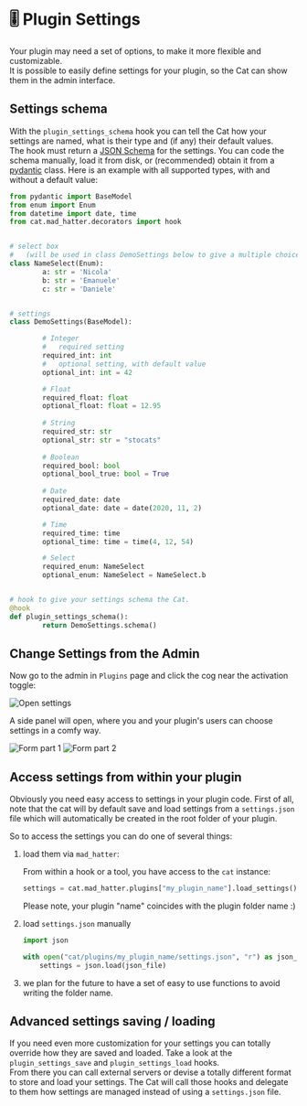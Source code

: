 # &#127898; Plugin Settings

Your plugin may need a set of options, to make it more flexible and customizable.  
It is possible to easily define settings for your plugin, so the Cat can show them in the admin interface.

## Settings schema

With the `plugin_settings_schema` hook you can tell the Cat how your settings are named, what is their type and (if any) their default values.  
The hook must return a [JSON Schema](https://json-schema.org/) for the settings. You can code the schema manually, load it from disk, or (recommended) obtain it from a [pydantic](https://docs.pydantic.dev/latest/usage/json_schema/) class.
Here is an example with all supported types, with and without a default value:

```python
from pydantic import BaseModel
from enum import Enum
from datetime import date, time
from cat.mad_hatter.decorators import hook


# select box
#   (will be used in class DemoSettings below to give a multiple choice setting)
class NameSelect(Enum):
        a: str = 'Nicola'
        b: str = 'Emanuele'
        c: str = 'Daniele'


# settings
class DemoSettings(BaseModel):

        # Integer
        #   required setting
        required_int: int
        #   optional setting, with default value
        optional_int: int = 42

        # Float
        required_float: float
        optional_float: float = 12.95
        
        # String
        required_str: str
        optional_str: str = "stocats"
        
        # Boolean
        required_bool: bool
        optional_bool_true: bool = True
        
        # Date
        required_date: date
        optional_date: date = date(2020, 11, 2)

        # Time
        required_time: time
        optional_time: time = time(4, 12, 54)

        # Select
        required_enum: NameSelect
        optional_enum: NameSelect = NameSelect.b


# hook to give your settings schema the Cat.
@hook
def plugin_settings_schema():   
        return DemoSettings.schema()

```

## Change Settings from the Admin

Now go to the admin in `Plugins` page and click the cog near the activation toggle:

![Open settings](../../../assets/img/admin_screenshots/plugin_settings/settings.png)

A side panel will open, where you and your plugin's users can choose settings in a comfy way.

![Form part 1](../../../assets/img/admin_screenshots/plugin_settings/form1.png)
![Form part 2](../../../assets/img/admin_screenshots/plugin_settings/form2.png)

## Access settings from within your plugin

Obviously you need easy access to settings in your plugin code.
First of all, note that the cat will by default save and load settings from a `settings.json` file which will automatically be created in the root folder of your plugin.

So to access the settings you can do one of several things:

1. load them via `mad_hatter`:

    From within a hook or a tool, you have access to the `cat` instance:

    ```python
    settings = cat.mad_hatter.plugins["my_plugin_name"].load_settings()
    ```

    Please note, your plugin "name" coincides with the plugin folder name :)

2. load `settings.json` manually

    ```python
    import json

    with open("cat/plugins/my_plugin_name/settings.json", "r") as json_file:
        settings = json.load(json_file)
    ```

3. we plan for the future to have a set of easy to use functions to avoid writing the folder name.


## Advanced settings saving / loading

If you need even more customization for your settings you can totally override how they are saved and loaded.
Take a look at the `plugin_settings_save` and `plugin_settings_load` hooks.  
From there you can call external servers or devise a totally different format to store and load your settings. The Cat will call those hooks and delegate to them how settings are managed instead of using a `settings.json` file.